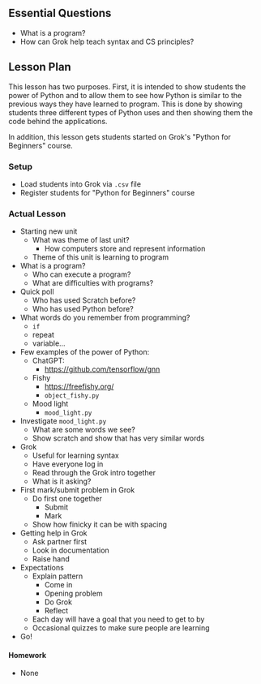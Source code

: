 ## Essential Questions

- What is a program?
- How can Grok help teach syntax and CS principles?

## Lesson Plan

This lesson has two purposes. First, it is intended to show students the power
of Python and to allow them to see how Python is similar to the previous ways
they have learned to program. This is done by showing students three different
types of Python uses and then showing them the code behind the applications.

In addition, this lesson gets students started on Grok's "Python for Beginners"
course.

### Setup

- Load students into Grok via `.csv` file
- Register students for "Python for Beginners" course

### Actual Lesson

- Starting new unit
    - What was theme of last unit?
        - How computers store and represent information
    - Theme of this unit is learning to program
- What is a program?
    - Who can execute a program?
    - What are difficulties with programs?
- Quick poll
    - Who has used Scratch before?
    - Who has used Python before?
- What words do you remember from programming?
    - `if`
    - repeat
    - variable...
- Few examples of the power of Python:
    - ChatGPT:
        - https://github.com/tensorflow/gnn
    - Fishy
        - https://freefishy.org/
        - `object_fishy.py`
    - Mood light
        - `mood_light.py`
- Investigate `mood_light.py`
    - What are some words we see?
    - Show scratch and show that has very similar words
- Grok
    - Useful for learning syntax
    - Have everyone log in
    - Read through the Grok intro together
    - What is it asking?
- First mark/submit problem in Grok
    - Do first one together
        - Submit
        - Mark
    - Show how finicky it can be with spacing
- Getting help in Grok
    - Ask partner first
    - Look in documentation
    - Raise hand
- Expectations
    - Explain pattern
        - Come in
        - Opening problem
        - Do Grok
        - Reflect
    - Each day will have a goal that you need to get to by
    - Occasional quizzes to make sure people are learning
- Go!

#### Homework

- None
